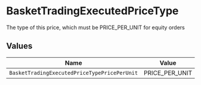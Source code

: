# BasketTradingExecutedPriceType

The type of this price, which must be PRICE_PER_UNIT for equity orders


## Values

| Name                                         | Value                                        |
| -------------------------------------------- | -------------------------------------------- |
| `BasketTradingExecutedPriceTypePricePerUnit` | PRICE_PER_UNIT                               |